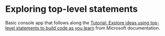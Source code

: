 # Exploring top-level statements

Basic console app that follows along the [Tutorial: Explore ideas using top-level statements to build code as you learn](https://docs.microsoft.com/en-us/dotnet/csharp/whats-new/tutorials/top-level-statements) from Microsoft documentation.
